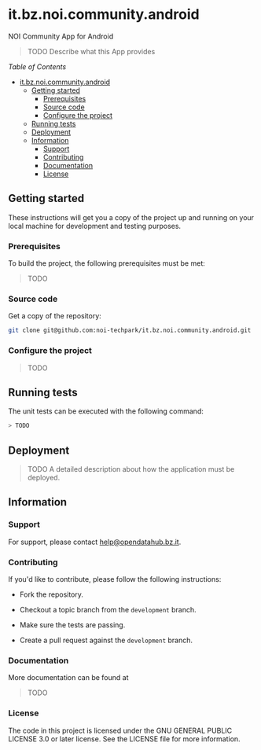 # it.bz.noi.community.android
NOI Community App for Android

> TODO Describe what this App provides

*Table of Contents*
- [it.bz.noi.community.android](#itbznoicommunityandroid)
  - [Getting started](#getting-started)
    - [Prerequisites](#prerequisites)
    - [Source code](#source-code)
    - [Configure the project](#configure-the-project)
  - [Running tests](#running-tests)
  - [Deployment](#deployment)
  - [Information](#information)
    - [Support](#support)
    - [Contributing](#contributing)
    - [Documentation](#documentation)
    - [License](#license)

## Getting started

These instructions will get you a copy of the project up and running
on your local machine for development and testing purposes.

### Prerequisites

To build the project, the following prerequisites must be met:

> TODO


### Source code

Get a copy of the repository:

```bash
git clone git@github.com:noi-techpark/it.bz.noi.community.android.git
```

### Configure the project

> TODO

## Running tests

The unit tests can be executed with the following command:

```bash
> TODO
```

## Deployment

> TODO A detailed description about how the application must be deployed.

## Information

### Support

For support, please contact [help@opendatahub.bz.it](mailto:help@opendatahub.bz.it).

### Contributing

If you'd like to contribute, please follow the following instructions:

- Fork the repository.

- Checkout a topic branch from the `development` branch.

- Make sure the tests are passing.

- Create a pull request against the `development` branch.

### Documentation

More documentation can be found at 

> TODO

### License

The code in this project is licensed under the GNU GENERAL PUBLIC LICENSE 3.0 or later license.
See the LICENSE file for more information.
